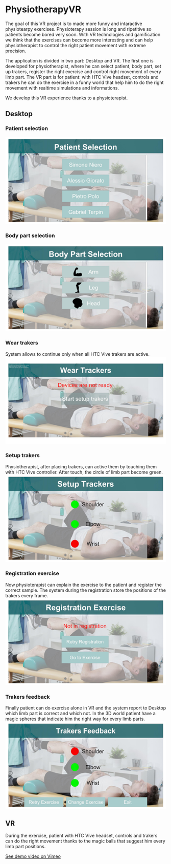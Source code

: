 # PhysiotherapyVR

The goal of this VR project is to made more funny and intaractive physiotearpy exercises. Physioterapy session is long and ripetitive so
patients become bored very soon. With VR technologies and gamification we think that the exercises can become more interesting and can help physiotherapist to control the right patient movement with extreme precision. 

The application is divided in two part: Desktop and VR.
The first one is developed for physiotherapist, where he can select patient, body part, set up trakers, register the right exercise and control right movement of every limb part.
The VR part is for patient: with HTC Vive headset, controls and trakers he can do the exercise in a funny world that help him to do the right movement with realtime simulations and informations.

We develop this VR experience thanks to a physioterapist. 

## Desktop

### Patient selection
<img src="https://github.com/uqidoacademy/PhysiotherapyVR/blob/master/Assets/Image/UIScreenshots/PatientSelection.jpg">


### Body part selection
<img src="https://github.com/uqidoacademy/PhysiotherapyVR/blob/master/Assets/Image/UIScreenshots/BodyPartSelection.jpg">


### Wear trakers
System allows to continue only when all HTC Vive trakers are active.
<img src="https://github.com/uqidoacademy/PhysiotherapyVR/blob/master/Assets/Image/UIScreenshots/WearTrakers.jpg">


### Setup trakers
Physiotherapist, after placing trakers, can active them by touching them with HTC Vive controller. After touch, the circle of limb part
become green.
<img src="https://github.com/uqidoacademy/PhysiotherapyVR/blob/master/Assets/Image/UIScreenshots/SetupTrakers.jpg">

### Registration exercise
Now physioterapist can explain the exercise to the patient and register the correct sample. The system during the registration store 
the positions of the trakers every frame.
<img src="https://github.com/uqidoacademy/PhysiotherapyVR/blob/master/Assets/Image/UIScreenshots/RegistrationExercise.jpg">

### Trakers feedback
Finally patient can do exercise alone in VR and the system report to Desktop which limb part is correct and which not. In the 3D
world patient have a magic spheres that indicate him the right way for every limb parts.
<img src="https://github.com/uqidoacademy/PhysiotherapyVR/blob/master/Assets/Image/UIScreenshots/TrakersFeedback.jpg">

## VR
During the exercise, patient with HTC Vive headset, controls and trakers can do the right movement thanks to the magic balls that 
suggest him every limb part positions.

<a href="https://vimeo.com/302489727">See demo video on Vimeo</a>
